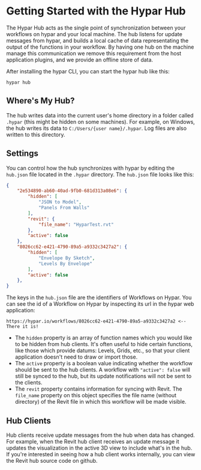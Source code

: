 # Getting Started with the Hypar Hub
The Hypar Hub acts as the single point of synchronization between your workflows on hypar and your local machine. The hub listens for update messages from hypar, and builds a local cache of data representating the output of the functions in your workflow. By having one hub on the machine manage this communication we remove this requirement from the host application plugins, and we provide an offline store of data.

After installing the hypar CLI, you can start the hypar hub like this:
```
hypar hub
```

## Where's My Hub?
The hub writes data into the current user's home directory in a folder called `.hypar` (this might be hidden on some machines). For example, on Windows, the hub writes its data to `C:/Users/{user name}/.hypar`. Log files are also written to this directory.


## Settings
You can control how the hub synchronizes with hypar by editing the `hub.json` file located in the `.hypar` directory. The `hub.json` file looks like this:
```json
{
    "2e534890-ab60-40ad-9fb0-681d313a08e6": {
        "hidden": [
            "JSON to Model",
            "Panels From Walls"
        ],
        "revit": {
            "file_name": "HyparTest.rvt"
        },
        "active": false
    },
    "8026cc62-e421-4790-89a5-a9332c3427a2": {
        "hidden": [
            "Envelope By Sketch",
            "Levels By Envelope"
        ],
        "active": false
    },
}
```
The keys in the `hub.json` file are the identifiers of Workflows on Hypar. You can see the id of a Workflow on Hypar by inspecting its url in the hypar web application:
```
https://hypar.io/workflows/8026cc62-e421-4790-89a5-a9332c3427a2 <-- There it is!
```
- The `hidden` property is an array of function names which you would like to be hidden from hub clients. It's often useful to hide certain functions, like those which provide datums: Levels, Grids, etc., so that your client application doesn't need to draw or import those.
- The `active` property is a boolean value indicating whether the workflow should be sent to the hub clients. A workflow with `"active": false` will still be synced to the hub, but its update notifications will not be sent to the clients.
- The `revit` property contains information for syncing with Revit. The `file_name` property on this object specifies the file name (without directory) of the Revit file in which this workflow will be made visible.

## Hub Clients
Hub clients receive update messages from the hub when data has changed. For example, when the Revit hub client receives an update message it updates the visualization in the active 3D view to include what's in the hub. If you're interested in seeing how a hub client works internally, you can view the Revit hub source code on github.
